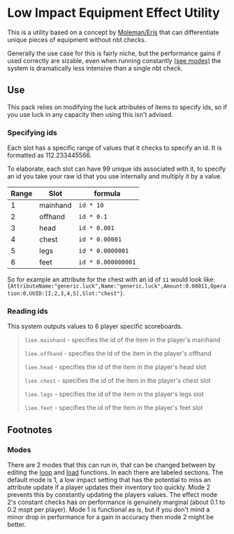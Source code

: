 # Low Impact Equipment Effect Utility 

This is a utility based on a concept by [Moleman/Eris](https://twitter.com/erismakesmaps) that can differentiate unique pieces of equipment without nbt checks.

Generally the use case for this is fairly niche, but the performance gains if used correctly are sizable, even when running constantly [(see modes)](https://github.com/gibbsly/liee#modes) the system is dramatically less intensive than a single nbt check.

## Use 
This pack relies on modifying the luck attributes of items to specify ids, so if you use luck in any capacity then using this isn't advised. 

### Specifying ids
Each slot has a specific range of values that it checks to specify an id. It is formatted as 112.233445566. 

To elaborate, each slot can have 99 unique ids associated with it, to specify an id you take your raw id that you use internally and multiply it by a value.

Range | Slot | formula
--- | --- | ---
1 | mainhand | `id * 10`
2 | offhand | `id * 0.1` 
3 | head | `id * 0.001`
4 | chest | `id * 0.00001`
5 | legs | `id * 0.0000001`
6 | feet | `id * 0.000000001`

So for example an attribute for the chest with an id of `11` would look like: `{AttributeName:"generic.luck",Name:"generic.luck",Amount:0.00011,Operation:0,UUID:[I;2,3,4,5],Slot:"chest"}`.

### Reading ids
This system outputs values to 6 player specific scoreboards. 

> `liee.mainhand` - specifies the id of the item in the player's mainhand
>
> `liee.offhand` - specifies the id of the item in the player's offhand
>
> `liee.head` - specifies the id of the item in the player's head slot
>
> `liee.chest` - specifies the id of the item in the player's chest slot
> 
> `liee.legs` - specifies the id of the item in the player's legs slot
>
> `liee.feet` - specifies the id of the item in the player's feet slot

## Footnotes
### Modes
There are 2 modes that this can run in, that can be changed between by editing the [loop](https://github.com/gibbsly/liee/blob/main/data/liee/functions/loop.mcfunction) and [load](https://github.com/gibbsly/liee/blob/main/data/liee/functions/load.mcfunction) functions. In each there are labeled sections. The default mode is 1, a low impact setting that has the potential to miss an attribute update if a player updates their inventory too quickly. Mode 2 prevents this by constantly updating the players values. The effect mode 2's constant checks has on performance is genuinely marginal (about 0.1 to 0.2 mspt per player). Mode 1 is functional as is, but if you don't mind a minor drop in performance for a gain in accuracy then mode 2 might be better. 